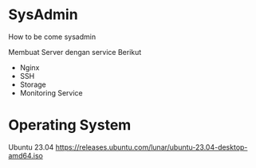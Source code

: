 # SysAdmin
How to be come sysadmin

Membuat Server dengan service Berikut
- Nginx
- SSH
- Storage
- Monitoring Service

# Operating System
Ubuntu 23.04
https://releases.ubuntu.com/lunar/ubuntu-23.04-desktop-amd64.iso
